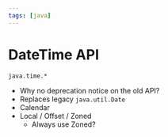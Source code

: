 ```yaml
---
tags: [java]
---
```


# DateTime API

`java.time.*`

- Why no deprecation notice on the old API?
- Replaces legacy `java.util.Date`
- Calendar
- Local / Offset / Zoned
  - Always use Zoned?
